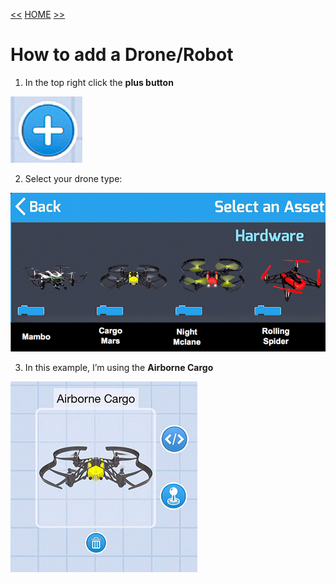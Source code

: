 [<<](02-how-to-remove-an-actor.md)  [HOME](https://github.com/drjonesy/ParrotDrone_Airborne_CodingWithTynker) [>>](04-how-connect-the-drone-to-bluetooth.md)
# How to add a Drone/Robot

1) In the top right click the **plus button**

![](images/03-plus-button.png)

2) Select your drone type:

![](images/03-drone-type.png)

3) In this example, I’m using the **Airborne Cargo**

![](images/03-selected-drone.png)